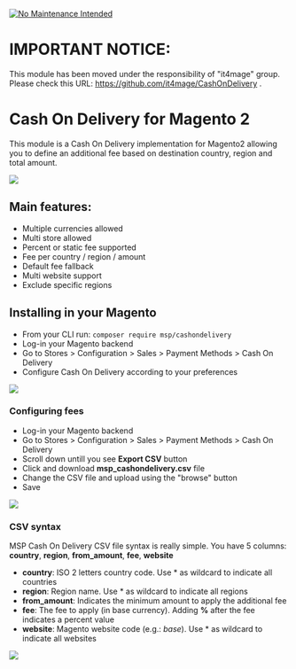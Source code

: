 [![No Maintenance Intended](http://unmaintained.tech/badge.svg)](http://unmaintained.tech/)

# IMPORTANT NOTICE:

This module has been moved under the responsibility of "it4mage" group.
Please check this URL: https://github.com/it4mage/CashOnDelivery .

# Cash On Delivery for Magento 2

This module is a Cash On Delivery implementation for Magento2 allowing you to define an additional fee based on destination country, region and total amount.

<img src="https://github.com/magespecialist/m2-MSP_CashOnDlivery/blob/master/screenshots/screen4.png" />

## Main features:

* Multiple currencies allowed
* Multi store allowed
* Percent or static fee supported
* Fee per country / region / amount
* Default fee fallback
* Multi website support
* Exclude specific regions

## Installing in your Magento

* From your CLI run: ```composer require msp/cashondelivery```
* Log-in your Magento backend
* Go to Stores > Configuration > Sales > Payment Methods > Cash On Delivery
* Configure Cash On Delivery according to your preferences

<img src="https://github.com/magespecialist/m2-MSP_CashOnDlivery/blob/master/screenshots/screen1.png" />

### Configuring fees

* Log-in your Magento backend
* Go to Stores > Configuration > Sales > Payment Methods > Cash On Delivery
* Scroll down untill you see **Export CSV** button
* Click and download **msp_cashondelivery.csv** file
* Change the CSV file and upload using the "browse" button
* Save

<img src="https://github.com/magespecialist/m2-MSP_CashOnDlivery/blob/master/screenshots/screen2.png" />

### CSV syntax

MSP Cash On Delivery CSV file syntax is really simple. You have 5 columns: **country**, **region**, **from_amount**, **fee**, **website**

* **country**: ISO 2 letters country code. Use * as wildcard to indicate all countries
* **region**: Region name. Use * as wildcard to indicate all regions
* **from_amount**: Indicates the minimum amount to apply the additional fee
* **fee**: The fee to apply (in base currency). Adding **%** after the fee indicates a percent value
* **website**: Magento website code (e.g.: *base*). Use * as wildcard to indicate all websites

<img src="https://github.com/magespecialist/m2-MSP_CashOnDlivery/blob/master/screenshots/screen3.png" />
